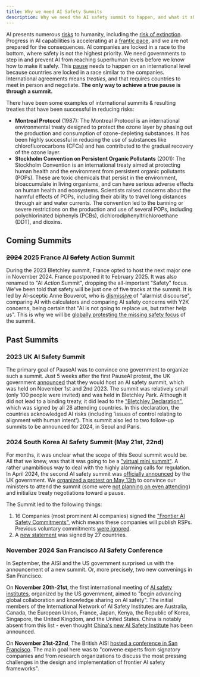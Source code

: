 ```yaml
---
title: Why we need AI Safety Summits
description: Why we need the AI safety summit to happen, and what it should achieve.
---
```


AI presents numerous [risks](/risks) to humanity, including the [risk of extinction](/xrisk).
Progress in AI capabilities is accelerating at a [frantic pace](/urgency), and we are not prepared for the consequences.
AI companies are locked in a race to the bottom, where safety is not the highest priority.
We need governments to step in and prevent AI from reaching superhuman levels before we know how to make it safely.
This [pause](/proposal) needs to happen on an international level because countries are locked in a race similar to the companies.
International agreements means _treaties_, and that requires countries to meet in person and negotiate.
**The only way to achieve a true pause is through a summit.**

There have been some examples of international summits & resulting treaties that have been successful in reducing risks:

- **Montreal Protocol** (1987): The Montreal Protocol is an international environmental treaty designed to protect the ozone layer by phasing out the production and consumption of ozone-depleting substances. It has been highly successful in reducing the use of substances like chlorofluorocarbons (CFCs) and has contributed to the gradual recovery of the ozone layer.
- **Stockholm Convention on Persistent Organic Pollutants** (2001): The Stockholm Convention is an international treaty aimed at protecting human health and the environment from persistent organic pollutants (POPs). These are toxic chemicals that persist in the environment, bioaccumulate in living organisms, and can have serious adverse effects on human health and ecosystems. Scientists raised concerns about the harmful effects of POPs, including their ability to travel long distances through air and water currents. The convention led to the banning or severe restrictions on the production and use of several POPs, including polychlorinated biphenyls (PCBs), dichlorodiphenyltrichloroethane (DDT), and dioxins.

## Coming Summits

### ~~2024~~ 2025 France AI ~~Safety~~ Action Summit

During the 2023 Bletchley summit, France opted to host the next major one in November 2024.
France postponed it to February 2025.
It was also renamed to "AI _Action_ Summit", dropping the all-important "Safety" focus.
We've been told that safety will be just one of five tracks at the summit.
It is led by AI-sceptic Anne Bouverot, who is [dismissive](https://legrandcontinent-eu.translate.goog/es/2023/12/08/la-ia-no-nos-sustituira-una-conversacion-con-anne-bouverot-yann-le-cun-y-alexandre-viros/?_x_tr_sl=es&_x_tr_tl=en&_x_tr_hl=en&_x_tr_pto=sc) of "alarmist discourse", comparing AI with calculators and comparing AI safety concerns with Y2K concerns, being certain that "AI is not going to replace us, but rather help us".
This is why we will be [globally protesting the missing safety focus](/2025-februar) of the summit.

## Past Summits

### 2023 UK AI Safety Summit

The primary goal of PauseAI was to convince one government to organize such a summit.
Just 5 weeks after the first PauseAI protest, the UK government [announced](https://www.gov.uk/government/news/uk-to-host-first-global-summit-on-artificial-intelligence) that they would host an AI safety summit, which was held on November 1st and 2nd 2023.
The summit was relatively small (only 100 people were invited) and was held in Bletchley Park.
Although it did not lead to a binding treaty, it did lead to the ["Bletchley Declaration"](https://www.gov.uk/government/publications/ai-safety-summit-2023-the-bletchley-declaration/the-bletchley-declaration-by-countries-attending-the-ai-safety-summit-1-2-november-2023), which was signed by all 28 attending countries.
In this declaration, the countries acknowledged AI risks (including 'issues of control relating to alignment with human intent').
This summit also led to two follow-up summits to be announced for 2024, in Seoul and Paris.

### 2024 South Korea AI Safety Summit (May 21st, 22nd)

For months, it was unclear what the scope of this Seoul summit would be.
All that we knew, was that it was going to be a ["virtual mini summit"](https://www.bracknellnews.co.uk/news/national/23898764.ai-safety-institute-will-make-uk-global-hub-rishi-sunak-says/).
A rather unambitious way to deal with the highly alarming calls for regulation.
In April 2024, the second AI safety summit was [officially announced](https://www.gov.uk/government/news/uk-and-republic-of-korea-to-build-on-legacy-of-bletchley-park) by the UK government.
We [organized a protest on May 13th](/2024-may) to convince our ministers to attend the summit (some were [not planning on even attending](https://www.reuters.com/technology/second-global-ai-safety-summit-faces-tough-questions-lower-turnout-2024-04-29/)) and initialize treaty negotiations toward a pause.

The Summit led to the following things:

1. 16 Companies (most prominent AI companies) signed the ["Frontier AI Safety Commitments"](https://www.gov.uk/government/news/historic-first-as-companies-spanning-north-america-asia-europe-and-middle-east-agree-safety-commitments-on-development-of-ai?utm_source=substack&utm_medium=email), which means these companies will publish RSPs. Previous voluntary commitments [were ignored](https://www.politico.eu/article/rishi-sunak-ai-testing-tech-ai-safety-institute/).
2. A [new statement](https://www.gov.uk/government/publications/seoul-ministerial-statement-for-advancing-ai-safety-innovation-and-inclusivity-ai-seoul-summit-2024/seoul-ministerial-statement-for-advancing-ai-safety-innovation-and-inclusivity-ai-seoul-summit-2024) was signed by 27 countries.

### November 2024 San Francisco AI Safety Conference

In September, the AISI and the US government surprised us with the announcement of a new summit.
Or, more precisely, two new convenings in San Francisco.

On **November 20th-21st**, the first international meeting of [AI safety institutes](https://www.commerce.gov/news/press-releases/2024/09/us-secretary-commerce-raimondo-and-us-secretary-state-blinken-announce), organized by the US government, aimed to "begin advancing global collaboration and knowledge sharing on AI safety".
The initial members of the International Network of AI Safety Institutes are Australia, Canada, the European Union, France, Japan, Kenya, the Republic of Korea, Singapore, the United Kingdom, and the United States.
China is notably absent from this list - even thought [China's new AI Safety Institute](https://x.com/yi_zeng/status/1831133250946838740) has been announced.

On **November 21st-22nd**, The British AISI [hosted a conference in San Francisco](https://www.aisi.gov.uk/work/conference-on-frontier-ai-safety-frameworks).
The main goal here was to "convene experts from signatory companies and from research organizations to discuss the most pressing challenges in the design and implementation of frontier AI safety frameworks".
